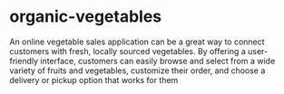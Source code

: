 # organic-vegetables
An online vegetable sales application can be a great way to connect customers with fresh, locally sourced vegetables. By offering a user-friendly interface, customers can easily browse and select from a wide variety of fruits and vegetables, customize their order, and choose a delivery or pickup option that works for them
